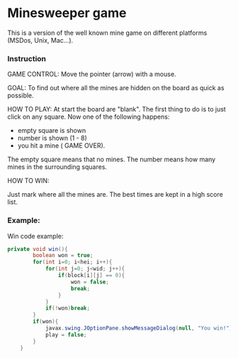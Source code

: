 # Minesweeper game


   This is a version of the well known mine game on different platforms (MSDos, Unix, Mac...).
   
### Instruction

GAME CONTROL:
Move the pointer (arrow) with a mouse.


GOAL:
  To find out where all the mines are
hidden on the board as quick as possible.

HOW TO PLAY:
  At start the board are "blank". The first thing
to do is to just click on any square. Now one of the
following happens:
  
   - empty square is shown
   - number is shown (1 - 8)
   - you hit a mine ( GAME OVER).

The empty square means that no mines.
The number means how many mines
in the surrounding squares.

HOW TO WIN:

  Just mark where all the mines are. The best times are kept
in a high score list.

### Example:

Win code example:
``` java #
private void win(){
        boolean won = true;
        for(int i=0; i<hei; i++){
            for(int j=0; j<wid; j++){
                if(block[i][j] == 0){
                    won = false;
                    break;
                }
            }
            if(!won)break;
        }
        if(won){
            javax.swing.JOptionPane.showMessageDialog(null, "You win!");
            play = false;
        }
    }
```



